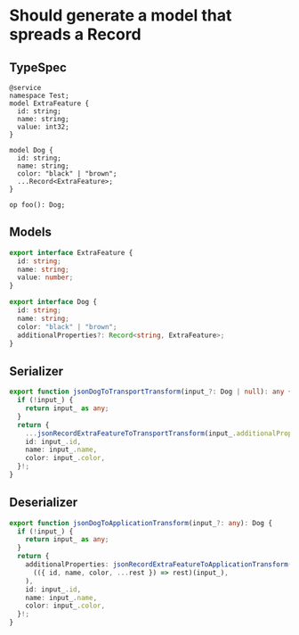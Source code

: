 # Should generate a model that spreads a Record

## TypeSpec

```tsp
@service
namespace Test;
model ExtraFeature {
  id: string;
  name: string;
  value: int32;
}

model Dog {
  id: string;
  name: string;
  color: "black" | "brown";
  ...Record<ExtraFeature>;
}

op foo(): Dog;
```

## Models

```ts src/models/models.ts interface ExtraFeature
export interface ExtraFeature {
  id: string;
  name: string;
  value: number;
}
```

```ts src/models/models.ts interface Dog
export interface Dog {
  id: string;
  name: string;
  color: "black" | "brown";
  additionalProperties?: Record<string, ExtraFeature>;
}
```

## Serializer

```ts src/models/serializers.ts function jsonDogToTransportTransform
export function jsonDogToTransportTransform(input_?: Dog | null): any {
  if (!input_) {
    return input_ as any;
  }
  return {
    ...jsonRecordExtraFeatureToTransportTransform(input_.additionalProperties),
    id: input_.id,
    name: input_.name,
    color: input_.color,
  }!;
}
```

## Deserializer

```ts src/models/serializers.ts function jsonDogToApplicationTransform
export function jsonDogToApplicationTransform(input_?: any): Dog {
  if (!input_) {
    return input_ as any;
  }
  return {
    additionalProperties: jsonRecordExtraFeatureToApplicationTransform(
      (({ id, name, color, ...rest }) => rest)(input_),
    ),
    id: input_.id,
    name: input_.name,
    color: input_.color,
  }!;
}
```
